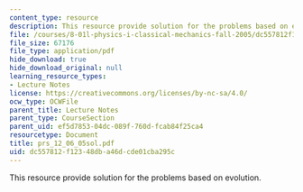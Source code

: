 ```yaml
---
content_type: resource
description: This resource provide solution for the problems based on evolution.
file: /courses/8-01l-physics-i-classical-mechanics-fall-2005/dc557812f12348dba46dcde01cba295c_prs_12_06_05sol.pdf
file_size: 67176
file_type: application/pdf
hide_download: true
hide_download_original: null
learning_resource_types:
- Lecture Notes
license: https://creativecommons.org/licenses/by-nc-sa/4.0/
ocw_type: OCWFile
parent_title: Lecture Notes
parent_type: CourseSection
parent_uid: ef5d7853-04dc-089f-760d-fcab84f25ca4
resourcetype: Document
title: prs_12_06_05sol.pdf
uid: dc557812-f123-48db-a46d-cde01cba295c
---
```

This resource provide solution for the problems based on evolution.